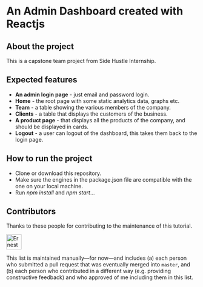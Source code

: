 # An Admin Dashboard created with Reactjs

## About the project

This is a capstone team project from Side Hustle Internship.

## Expected features

- **An admin login page** - just email and password login.
- **Home** - the root page with some static analytics data, graphs etc.
- **Team** - a table showing the various members of the company.
- **Clients** - a table that displays the customers of the business.
- **A product page** - that displays all the products of the company, and should be displayed in cards.
- **Logout** - a user can logout of the dashboard, this takes them back to the login page.

## How to run the project

- Clone or download this repository.
- Make sure the engines in the package.json file are compatible with the one on your local machine.
- Run _npm install_ and _npm start_...

## Contributors

Thanks to these people for contributing to the maintenance of this tutorial.

<!--

Template:
---------

<a href="https://github.com/____" target="_blank" title="____">
  <img src="https://github.com/____.png?size=40" height="40" width="40" alt="____" />
</a>

Instructions:
-------------

1. Copy the template and paste it below.
2. Replace the four "____" strings with the contributor's GitHub username.

Note: I specified the avatars using HTML because, when I did so using Markdown,
      only the _custom_ avatars appeared at the size I specified via the URL
      (e.g. 40px squared, for `https://github.com/gitname.png?size=40`);
      the GitHub-generated avatars seemed to ignore the size parameter and,
      instead, appear at their full size (approximately 420px squared).
      By using HTML, I can force _both_ types to appear at 40px squared.

-->

<a href="https://github.com/Ernest2026" target="_blank" title="Ernesto">
  <img src="https://github.com/ernest2026.png?size=40" height="40" width="40" alt="Ernesto" />
</a>

This list is maintained manually—for now—and includes (a) each person who submitted a pull request that was eventually merged into `master`, and (b) each person who contributed in a different way (e.g. providing constructive feedback) and who approved of me including them in this list.
